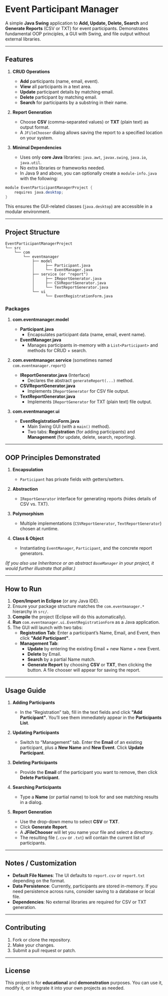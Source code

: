 # Event Participant Manager

A simple **Java Swing** application to **Add, Update, Delete, Search** and **Generate Reports** (CSV or TXT) for event participants. Demonstrates fundamental OOP principles, a GUI with Swing, and file output without external libraries.

---

## Features

1. **CRUD Operations**
   - **Add** participants (name, email, event).
   - **View** all participants in a text area.
   - **Update** participant details by matching email.
   - **Delete** participant by matching email.
   - **Search** for participants by a substring in their name.

2. **Report Generation**
   - Choose **CSV** (comma-separated values) or **TXT** (plain text) as output format.
   - A `JFileChooser` dialog allows saving the report to a specified location on your system.

3. **Minimal Dependencies**
   - Uses only **core Java** libraries: `java.awt`, `javax.swing`, `java.io`, `java.util`.
   - No extra libraries or frameworks needed.
   - In Java 9 and above, you can optionally create a `module-info.java` with the following:

```java
module EventParticipantManagerProject {
    requires java.desktop;
}
```

This ensures the GUI-related classes (`java.desktop`) are accessible in a modular environment.

---

## Project Structure

```plaintext
EventParticipantManagerProject
└── src
    └── com
        └── eventmanager
            ├── model
            │     ├── Participant.java
            │     └── EventManager.java
            ├── service (or "report")
            │     ├── IReportGenerator.java
            │     ├── CSVReportGenerator.java
            │     └── TextReportGenerator.java
            └── ui
                  └── EventRegistrationForm.java
```

### Packages

1. **com.eventmanager.model**  
   - **Participant.java**  
     - Encapsulates participant data (name, email, event name).  
   - **EventManager.java**  
     - Manages participants in-memory with a `List<Participant>` and methods for CRUD + search.

2. **com.eventmanager.service** (sometimes named `com.eventmanager.report`)  
   - **IReportGenerator.java** (Interface)  
     - Declares the abstract `generateReport(...)` method.  
   - **CSVReportGenerator.java**  
     - Implements `IReportGenerator` for CSV file output.  
   - **TextReportGenerator.java**  
     - Implements `IReportGenerator` for TXT (plain text) file output.

3. **com.eventmanager.ui**  
   - **EventRegistrationForm.java**  
     - Main Swing GUI (with a `main()` method).  
     - Two tabs: **Registration** (for adding participants) and **Management** (for update, delete, search, reporting).

---

## OOP Principles Demonstrated

1. **Encapsulation**  
   - `Participant` has private fields with getters/setters.

2. **Abstraction**  
   - `IReportGenerator` interface for generating reports (hides details of CSV vs. TXT).

3. **Polymorphism**  
   - Multiple implementations (`CSVReportGenerator`, `TextReportGenerator`) chosen at runtime.

4. **Class & Object**  
   - Instantiating `EventManager`, `Participant`, and the concrete report generators.

*(If you also use Inheritance or an abstract `BaseManager` in your project, it would further illustrate that pillar.)*

---

## How to Run

1. **Open/Import in Eclipse** (or any Java IDE).
2. Ensure your package structure matches the `com.eventmanager.*` hierarchy in `src/`.
3. **Compile** the project (Eclipse will do this automatically).
4. **Run** `com.eventmanager.ui.EventRegistrationForm` as a Java application.
5. The GUI will launch with two tabs:
   - **Registration Tab**: Enter a participant’s Name, Email, and Event, then click **"Add Participant"**.
   - **Management Tab**:
     - **Update** by entering the existing Email + new Name + new Event.
     - **Delete** by Email.
     - **Search** by a partial Name match.
     - **Generate Report** by choosing **CSV** or **TXT**, then clicking the button. A file chooser will appear for saving the report.

---

## Usage Guide

1. **Adding Participants**  
   - In the “Registration” tab, fill in the text fields and click **"Add Participant"**. You’ll see them immediately appear in the **Participants List**.

2. **Updating Participants**  
   - Switch to “Management” tab. Enter the **Email** of an existing participant, plus a **New Name** and **New Event**. Click **Update Participant**.

3. **Deleting Participants**  
   - Provide the **Email** of the participant you want to remove, then click **Delete Participant**.

4. **Searching Participants**  
   - Type a **Name** (or partial name) to look for and see matching results in a dialog.

5. **Report Generation**  
   - Use the drop-down menu to select **CSV** or **TXT**.
   - Click **Generate Report**.
   - A **JFileChooser** will let you name your file and select a directory.
   - The resulting file (`.csv` or `.txt`) will contain the current list of participants.

---

## Notes / Customization

- **Default File Names**: The UI defaults to `report.csv` or `report.txt` depending on the format.
- **Data Persistence**: Currently, participants are stored in-memory. If you need persistence across runs, consider saving to a database or local file.
- **Dependencies**: No external libraries are required for CSV or TXT generation.

---

## Contributing

1. Fork or clone the repository.
2. Make your changes.
3. Submit a pull request or patch.

---

## License

This project is for **educational** and **demonstration** purposes. You can use it, modify it, or integrate it into your own projects as needed.

